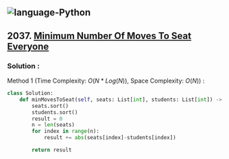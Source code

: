 ![language-Python](https://img.shields.io/badge/Python-ffd43b?style=for-the-badge&logo=PYTHON)
---

## 2037. [Minimum Number Of Moves To Seat Everyone](https://leetcode.com/problems/minimum-number-of-moves-to-seat-everyone)

### Solution :

Method 1 (Time Complexity: $O(N*Log(N))$, Space Complexity: $O(N)$) :
```python
class Solution:
    def minMovesToSeat(self, seats: List[int], students: List[int]) -> int:
        seats.sort()
        students.sort()
        result = 0
        n = len(seats)
        for index in range(n):
            result += abs(seats[index]-students[index])

        return result
```
